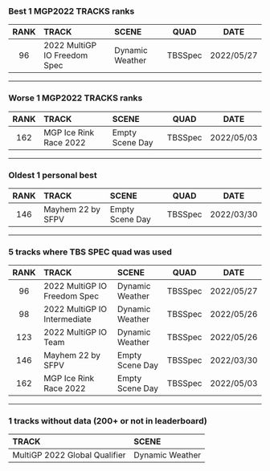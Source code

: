### Best 1 MGP2022 TRACKS ranks
|RANK|TRACK|SCENE|QUAD|DATE|
|:---:|:---|:---|:---:|:---:|
|96|2022 MultiGP IO Freedom Spec|Dynamic Weather|TBSSpec|2022/05/27|
---
### Worse 1 MGP2022 TRACKS ranks
|RANK|TRACK|SCENE|QUAD|DATE|
|:---:|:---|:---|:---:|:---:|
|162|MGP Ice Rink Race 2022|Empty Scene Day|TBSSpec|2022/05/03|
---
### Oldest 1 personal best
|RANK|TRACK|SCENE|QUAD|DATE|
|:---:|:---|:---|:---:|:---:|
|146|Mayhem 22 by SFPV|Empty Scene Day|TBSSpec|2022/03/30|
---
### 5 tracks where TBS SPEC quad was used
|RANK|TRACK|SCENE|QUAD|DATE|
|:---:|:---|:---|:---:|:---:|
|96|2022 MultiGP IO Freedom Spec|Dynamic Weather|TBSSpec|2022/05/27|
|98|2022 MultiGP IO Intermediate|Dynamic Weather|TBSSpec|2022/05/26|
|123|2022 MultiGP IO Team|Dynamic Weather|TBSSpec|2022/05/26|
|146|Mayhem 22 by SFPV|Empty Scene Day|TBSSpec|2022/03/30|
|162|MGP Ice Rink Race 2022|Empty Scene Day|TBSSpec|2022/05/03|
---
### 1 tracks without data (200+ or not in leaderboard)
|TRACK|SCENE|
|:---|:---|
|MultiGP 2022 Global Qualifier|Dynamic Weather|
